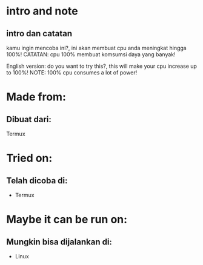 # intro and note
## intro dan catatan

kamu ingin mencoba ini?, ini akan membuat cpu anda meningkat hingga 100%!
CATATAN: cpu 100% membuat komsumsi daya yang banyak!

English version:
do you want to try this?, this will make your cpu increase up to 100%!
NOTE: 100% cpu consumes a lot of power!

# Made from:
## Dibuat dari:
Termux

# Tried on:
## Telah dicoba di:
- Termux

# Maybe it can be run on:
## Mungkin bisa dijalankan di:
- Linux
